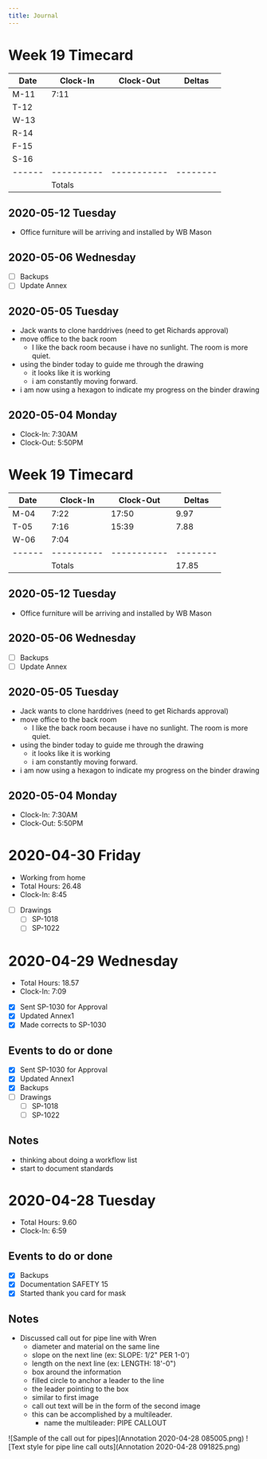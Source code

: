```yaml
---
title: Journal
---
```

# Week 19 Timecard

| Date | Clock-In | Clock-Out | Deltas |
|------|----------|-----------|--------|
| M-11 |  7:11    |           |        |
| T-12 |          |           |        |
| W-13 |          |           |        |
| R-14 |          |           |        |
| F-15 |          |           |        |
| S-16 |          |           |        |
|------|----------|-----------|--------|
|      | Totals   |           |        |

## 2020-05-12 Tuesday

- Office furniture will be arriving and installed by WB Mason

## 2020-05-06 Wednesday

- [ ] Backups
- [ ] Update Annex

## 2020-05-05 Tuesday

- Jack wants to clone harddrives (need to get Richards approval)
- move office to the back room
    - I like the back room because i have no sunlight.  The room is more quiet.
- using the binder today to guide me through the drawing
    - it looks like it is working
    - i am constantly moving forward.
- i am now using a hexagon to indicate my progress on the binder drawing

## 2020-05-04 Monday
- Clock-In:  7:30AM
- Clock-Out: 5:50PM

# Week 19 Timecard

| Date | Clock-In | Clock-Out | Deltas |
|------|----------|-----------|--------|
| M-04 |  7:22    | 17:50     |  9.97  |
| T-05 |  7:16    | 15:39     |  7.88  |
| W-06 |  7:04    |           |        |
|------|----------|-----------|--------|
|      | Totals   |           | 17.85  |

## 2020-05-12 Tuesday

- Office furniture will be arriving and installed by WB Mason

## 2020-05-06 Wednesday

- [ ] Backups
- [ ] Update Annex

## 2020-05-05 Tuesday

- Jack wants to clone harddrives (need to get Richards approval)
- move office to the back room
    - I like the back room because i have no sunlight.  The room is more quiet.
- using the binder today to guide me through the drawing
    - it looks like it is working
    - i am constantly moving forward.
- i am now using a hexagon to indicate my progress on the binder drawing

## 2020-05-04 Monday
- Clock-In:  7:30AM
- Clock-Out: 5:50PM

# 2020-04-30 Friday

- Working from home
- Total Hours: 26.48
- Clock-In: 8:45

- [ ] Drawings
    - [ ] SP-1018
    - [ ] SP-1022

# 2020-04-29 Wednesday

- Total Hours: 18.57
- Clock-In: 7:09

- [X] Sent SP-1030 for Approval
- [X] Updated Annex1
- [X] Made corrects to SP-1030

## Events to do or done

- [X] Sent SP-1030 for Approval
- [X] Updated Annex1
- [X] Backups
- [ ] Drawings
    - [ ] SP-1018
    - [ ] SP-1022

## Notes

- thinking about doing a workflow list
- start to document standards

# 2020-04-28 Tuesday

- Total Hours: 9.60
- Clock-In: 6:59

## Events to do or done

- [X] Backups
- [X] Documentation SAFETY 15
- [X] Started thank you card for mask

## Notes

*  Discussed call out for pipe line with Wren
    - diameter and material on the same line
    - slope on the next line (ex: SLOPE: 1/2" PER 1-0')
    - length on the next line (ex: LENGTH: 18'-0")
    - box around the information
    - filled circle to anchor a leader to the line
    - the leader pointing to the box
    - similar to first image 
    - call out text will be in the form of the second image
    - this can be accomplished by a multileader.
        - name the multileader: PIPE CALLOUT

![Sample of the call out for pipes](Annotation 2020-04-28 085005.png)
![Text style for pipe line call outs](Annotation 2020-04-28 091825.png)
